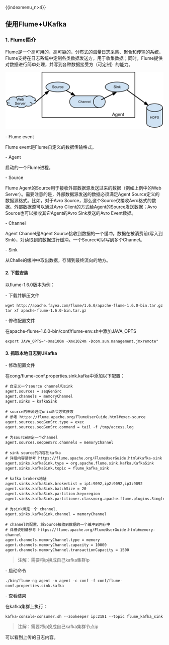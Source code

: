 {{indexmenu_n>4}}

## 使用Flume+UKafka

### 1. Flume简介

Flume是一个高可用的，高可靠的，分布式的海量日志采集、聚合和传输的系统，Flume支持在日志系统中定制各类数据发送方，用于收集数据；同时，Flume提供对数据进行简单处理，并写到各种数据接受方（可定制）的能力。

![flume-01.png](/images/flume-01.png)

\- Flume event

Flume event是Flume自定义的数据传输格式。

\- Agent

启动的一个Flume进程。

\- Source

Flume Agent的Source用于接收外部数据源发送过来的数据（例如上例中的Web
Server）。需要注意的是，外部数据源发送的数据必须满足Agent
Source定义的数据源格式。比如，对于Avro Source，那么这个Source仅接收Avro格式的数据。外部数据源可以通过Avro
Client的方式给Agent的Source发送数据；Avro Source也可以接收其它Agent的Avro Sink发送的Avro
Event数据。

\- Channel

Agent Channel是Agent
Source接收到数据的一个缓冲。数据在被消费前(写入到Sink)，对读取到的数据进行缓冲。一个Source可以写到多个Channel。

\- Sink

从Challe的缓冲中取出数据，存储到最终流向的地方。

#### 2. 下载安装

以flume-1.6.0版本为例：

\- 下载并解压文件

```
wget http://apache.fayea.com/flume/1.6.0/apache-flume-1.6.0-bin.tar.gz
tar xf apache-flume-1.6.0-bin.tar.gz
```

\- 修改配置文件

在apache-flume-1.6.0-bin/conf/flume-env.sh中添加JAVA\_OPTS

```
export JAVA_OPTS="-Xms100m -Xmx1024m -Dcom.sun.management.jmxremote"
```

#### 3. 抓取本地日志到UKafka

\- 修改配置文件

在cong/flume-conf.properties.sink.kafka中添加以下配置：

```
# 自定义一个source channel和sink
agent.sources = seqGenSrc
agent.channels = memoryChannel
agent.sinks = kafkaSink

# source的来源通过unix命令方式获取
# 参考 https://flume.apache.org/FlumeUserGuide.html#exec-source
agent.sources.seqGenSrc.type = exec
agent.sources.seqGenSrc.command = tail -f /tmp/access.log

# 为source绑定一个channel
agent.sources.seqGenSrc.channels = memoryChannel

# sink source的内容到kafka
# 详细内容请参考 https://flume.apache.org/FlumeUserGuide.html#kafka-sink
agent.sinks.kafkaSink.type = org.apache.flume.sink.kafka.KafkaSink
agent.sinks.kafkaSink.topic = flume_kafka_sink

# kafka brokers地址
agent.sinks.kafkaSink.brokerList = ip1:9092,ip2:9092,ip3:9092
agent.sinks.kafkaSink.batchSize = 20
agent.sinks.kafkaSink.partition.key=region agent.sinks.kafkaSink.partitioner.class=org.apache.flume.plugins.SinglePartition

# 为sink绑定一个 channel.
agent.sinks.kafkaSink.channel = memoryChannel

# channel的配置，将Source接收到数据的一个缓冲到内存中
# 详细说明请参考 https://flume.apache.org/FlumeUserGuide.html#memory-channel
agent.channels.memoryChannel.type = memory
agent.channels.memoryChannel.capacity = 10000
agent.channels.memoryChannel.transactionCapacity = 1500
```

> 注解：需要将ip换成自己kafka集群ip

\- 启动命令

```
./bin/flume-ng agent -n agent -c conf -f conf/flume-conf.properties.sink.kafka
```

\- 查看结果

在kafka集群上执行：

```
kafka-console-consumer.sh --zookeeper ip:2181 --topic flume_kafka_sink
```

> 注解：需要将ip换成自己kafka集群节点ip

可以看到上传的日志内容。
